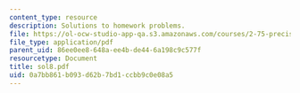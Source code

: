 ```yaml
---
content_type: resource
description: Solutions to homework problems.
file: https://ol-ocw-studio-app-qa.s3.amazonaws.com/courses/2-75-precision-machine-design-fall-2001/0a7bb861b093d62b7bd1ccbb9c0e08a5_sol8.pdf
file_type: application/pdf
parent_uid: 86ee0ee8-648a-ee4b-de44-6a198c9c577f
resourcetype: Document
title: sol8.pdf
uid: 0a7bb861-b093-d62b-7bd1-ccbb9c0e08a5
---
```

